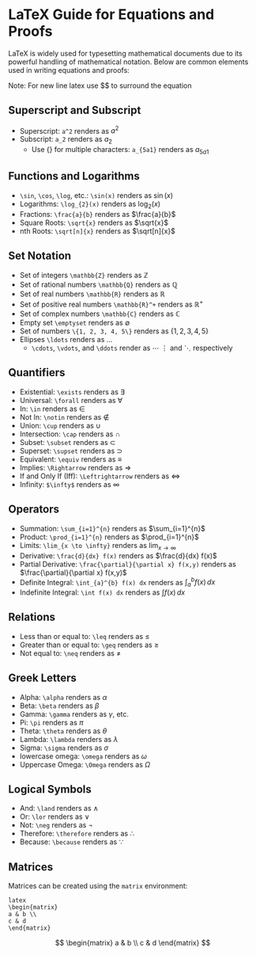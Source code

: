# LaTeX Guide for Equations and Proofs

LaTeX is widely used for typesetting mathematical documents due to its powerful handling of mathematical notation. Below are common elements used in writing equations and proofs:

Note: For new line latex use \$\$ to surround the equation

## Superscript and Subscript

- Superscript: `a^2` renders as  $a^2$
- Subscript: `a_2` renders as $a_2$
	- Use {} for multiple characters: `a_{5a1}` renders as $a_{5a1}$

## Functions and Logarithms

- `\sin`, `\cos`, `\log`, etc.: `\sin(x)` renders as $\sin(x)$
- Logarithms: `\log_{2}(x)` renders as $\log_{2}(x)$
- Fractions: `\frac{a}{b}` renders as $\frac{a}{b}$
- Square Roots: `\sqrt{x}` renders as $\sqrt{x}$
- nth Roots: `\sqrt[n]{x}` renders as $\sqrt[n]{x}$

## Set Notation

- Set of integers `\mathbb{Z}` renders as $\mathbb{Z}$
- Set of rational numbers `\mathbb{Q}` renders as $\mathbb{Q}$
- Set of real numbers `\mathbb{R}` renders as $\mathbb{R}$
- Set of positive real numbers `\mathbb{R}^+` renders as $\mathbb{R}^+$
- Set of complex numbers `\mathbb{C}` renders as $\mathbb{C}$
- Empty set `\emptyset` renders as $\emptyset$ 
- Set of numbers  `\{1, 2, 3, 4, 5\}` renders as $\{1, 2, 3, 4, 5 \}$
- Ellipses `\ldots` renders as $\ldots$  
	- `\cdots`, `\vdots`, and `\ddots` render as $\cdots$ $\vdots$ and $\ddots$ respectively
## Quantifiers

- Existential: `\exists` renders as $\exists$
- Universal: `\forall` renders as $\forall$
- In: `\in` renders as $\in$
- Not In: `\notin` renders as $\notin$
- Union: `\cup` renders as $\cup$
- Intersection: `\cap` renders as $\cap$
- Subset: `\subset` renders as $\subset$
- Superset: `\supset` renders as $\supset$
- Equivalent: `\equiv` renders as $\equiv$
- Implies: `\Rightarrow` renders as $\Rightarrow$
- If and Only If (Iff): `\Leftrightarrow` renders as $\Leftrightarrow$
- Infinity: `$\infty$` renders as $\infty$ 

## Operators

- Summation: `\sum_{i=1}^{n}` renders as $\sum_{i=1}^{n}$
- Product: `\prod_{i=1}^{n}` renders as $\prod_{i=1}^{n}$
- Limits: `\lim_{x \to \infty}` renders as $\lim_{x \to \infty}$
- Derivative: `\frac{d}{dx} f(x)` renders as $\frac{d}{dx} f(x)$
- Partial Derivative: `\frac{\partial}{\partial x} f(x,y)` renders as $\frac{\partial}{\partial x} f(x,y)$
- Definite Integral: `\int_{a}^{b} f(x) dx` renders as $\int_{a}^{b} f(x) \, dx$
- Indefinite Integral: `\int f(x) dx` renders as $\int f(x) \, dx$

## Relations

- Less than or equal to: `\leq` renders as $\leq$
- Greater than or equal to: `\geq` renders as $\geq$
- Not equal to: `\neq` renders as $\neq$

## Greek Letters

- Alpha: `\alpha` renders as $\alpha$
- Beta: `\beta` renders as $\beta$
- Gamma: `\gamma` renders as $\gamma$, etc.
- Pi: `\pi` renders as $\pi$
- Theta: `\theta` renders as $\theta$
- Lambda: `\lambda` renders as $\lambda$
- Sigma: `\sigma` renders as $\sigma$
- lowercase omega: `\omega` renders as $\omega$
- Uppercase Omega: `\Omega` renders as $\Omega$

## Logical Symbols

- And: `\land` renders as $\land$
- Or: `\lor` renders as $\lor$
- Not: `\neg` renders as $\neg$
- Therefore: `\therefore` renders as $\therefore$
- Because: `\because` renders as $\because$

## Matrices

Matrices can be created using the `matrix` environment:

```
latex
\begin{matrix}
a & b \\
c & d
\end{matrix}
```
$$
\begin{matrix}
a & b \\
c & d
\end{matrix}
$$
